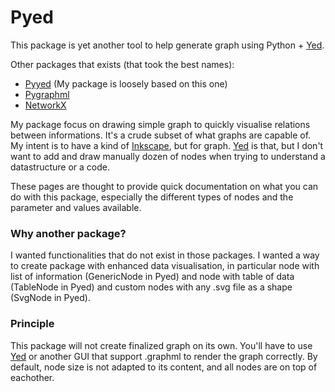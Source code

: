 # Pyed
This package is yet another tool to help generate graph using Python + [Yed](https://www.yworks.com/products/yed).

Other packages that exists (that took the best names):
* [Pyyed](https://github.com/jamesscottbrown/pyyed) (My package is loosely based on this one)
* [Pygraphml](https://github.com/hadim/pygraphml)
* [NetworkX](https://networkx.org/documentation/stable/reference/readwrite/graphml.html)

My package focus on drawing simple graph to quickly visualise relations between informations. It's a crude subset of what graphs are capable of. My intent is to have a kind of [Inkscape](https://inkscape.org/release), but for graph. [Yed](https://www.yworks.com/products/yed) is that, but I don't want to add and draw manually dozen of nodes when trying to understand a datastructure or a code.

These pages are thought to provide quick documentation on what you can do with this package, especially the different types of nodes and the parameter and values available.

### Why another package?
I wanted functionalities that do not exist in those packages. I wanted a way to create package with enhanced data visualisation, in particular node with list of information (GenericNode in Pyed) and node with table of data (TableNode in Pyed) and custom nodes with any .svg file as a shape (SvgNode in Pyed).

### Principle
This package will not create finalized graph on its own. You'll have to use [Yed](https://www.yworks.com/products/yed) or another GUI that support .graphml to render the graph correctly. By default, node size is not adapted to its content, and all nodes are on top of eachother.
